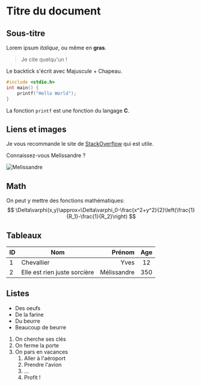 # Titre du document

## Sous-titre

Lorem ipsum *italique*, ou même en **gras**. 

> Je cite quelqu'un !

Le backtick s'écrit avec Majuscule + Chapeau. 

```c
#include <stdio.h>
int main() {
    printf("Hello World");
}
```

La fonction `printf` est une fonction du langage **C**.

## Liens et images

Je vous recommande le site de [StackOverflow](www.stackoverflow.com) qui est utile. 

Connaissez-vous Melissandre ? 

![Melissandre](https://media.topito.com/wp-content/uploads/2018/08/melisandrenecklace-feat-768x481.jpeg)

## Math

On peut y mettre des fonctions mathématiques: 
$$ \Delta\varphi(x,y)\approx=\Delta\varphi_0-\frac{x^2+y^2}{2}\left(\frac{1}{R_1}-\frac{1}{R_2}\right)
$$

## Tableaux 

| ID   | Nom                          |      Prénom |  Age  |
| :--- | ---------------------------- | ----------: | :---: |
| 1    | Chevallier                   |        Yves |  12   |
| 2    | Elle est rien juste sorcière | Mélissandre |  350  |

## Listes

- Des oeufs
- De la farine
- Du beurre
- Beaucoup de beurre

1. On cherche ses clés
2. On ferme la porte
3. On pars en vacances
   1. Aller à l'aéroport
   2. Prendre l'avion
   3. ...
   4. Profit !


